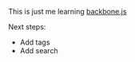 This is just me learning [backbone.js](http://documentcloud.github.com/backbone/)

Next steps:

* Add tags
* Add search
